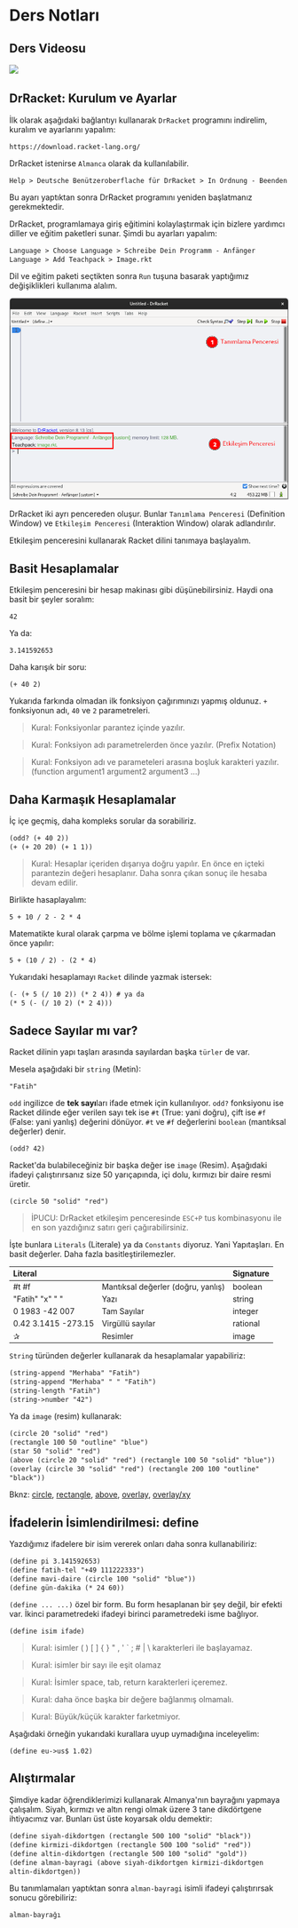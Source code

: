 # Ders Notları

## Ders Videosu

<a href="https://www.youtube.com/watch?v=NsfSTQ6MOtY" target="_blank"><img src="ders1.png"></a>

## DrRacket: Kurulum ve Ayarlar

İlk olarak aşağıdaki bağlantıyı kullanarak `DrRacket` programını indirelim, kuralım ve ayarlarını yapalım:

```
https://download.racket-lang.org/
```

DrRacket istenirse `Almanca` olarak da kullanılabilir.

```
Help > Deutsche Benützeroberflache für DrRacket > In Ordnung - Beenden
```

Bu ayarı yaptıktan sonra DrRacket programını yeniden başlatmanız gerekmektedir.

DrRacket, programlamaya giriş eğitimini kolaylaştırmak için bizlere yardımcı diller ve eğitim paketleri sunar. Şimdi bu ayarları yapalım:

```
Language > Choose Language > Schreibe Dein Programm - Anfänger
Language > Add Teachpack > Image.rkt
```

Dil ve eğitim paketi seçtikten sonra `Run` tuşuna basarak yaptığımız değişiklikleri kullanıma alalım.

![Dil ve Eğitim Paketi Ayarları](drracket_lang_teachpack.png) 

DrRacket iki ayrı pencereden oluşur. Bunlar `Tanımlama Penceresi` (Definition Window) ve `Etkileşim Penceresi` (Interaktion Window) olarak adlandırılır.

Etkileşim penceresini kullanarak Racket dilini tanımaya başlayalım.

## Basit Hesaplamalar

Etkileşim penceresini bir hesap makinası gibi düşünebilirsiniz. Haydi ona basit bir şeyler soralım:

```racket
42
```

Ya da:

```racket
3.141592653
```

Daha karışık bir soru:

```racket
(+ 40 2)
```

Yukarıda farkında olmadan ilk fonksiyon çağırımınızı yapmış oldunuz. `+` fonksiyonun adı, `40` ve `2` parametreleri.

> Kural:
> Fonksiyonlar parantez içinde yazılır.

> Kural:
> Fonksiyon adı parametrelerden önce yazılır. (Prefix Notation)

> Kural:
> Fonksiyon adı ve parameteleri arasına boşluk karakteri yazılır.
> (function argument1 argument2 argument3 ...)

[//]: # (TODO: Expression [Ausdruck] vs Evalüation [Auswertung])

## Daha Karmaşık Hesaplamalar

İç içe geçmiş, daha kompleks sorular da sorabiliriz.

```racket
(odd? (+ 40 2))
(+ (+ 20 20) (+ 1 1))
```

> Kural:
> Hesaplar içeriden dışarıya doğru yapılır. En önce en içteki parantezin değeri hesaplanır. Daha sonra çıkan sonuç ile hesaba devam edilir.

Birlikte hasaplayalım:

```racket
5 + 10 / 2 - 2 * 4
```

Matematikte kural olarak çarpma ve bölme işlemi toplama ve çıkarmadan önce yapılır:

```racket
5 + (10 / 2) - (2 * 4)
```

Yukarıdaki hesaplamayı `Racket` dilinde yazmak istersek:

```racket
(- (+ 5 (/ 10 2)) (* 2 4)) # ya da
(* 5 (- (/ 10 2) (* 2 4)))
```

## Sadece Sayılar mı var?

Racket dilinin yapı taşları arasında sayılardan başka `türler` de var. 

Mesela aşağıdaki bir `string` (Metin):

```racket
"Fatih"
```

`odd` ingilizce de **tek sayı**ları ifade etmek için kullanılıyor. `odd?` fonksiyonu ise Racket dilinde eğer verilen sayı tek ise `#t` (True: yani doğru), çift ise `#f` (False: yani yanlış) değerini dönüyor. `#t` ve `#f` değerlerini `boolean` (mantıksal değerler) denir.

```racket
(odd? 42)
```

Racket'da bulabileceğiniz bir başka değer ise `image` (Resim). Aşağıdaki ifadeyi çalıştırırsanız size 50 yarıçapında, içi dolu, kırmızı bir daire resmi üretir.

```racket
(circle 50 "solid" "red")
```

> İPUCU: DrRacket etkileşim penceresinde `ESC+P` tus kombinasyonu ile en son yazdığınız satırı geri çağırabilirsiniz.

İşte bunlara `Literals` (Literale) ya da `Constants` diyoruz. Yani Yapıtaşları. En basit değerler. Daha fazla basitleştirilemezler.

| Literal |  | Signature |
|:---|---|---|
| #t #f | Mantıksal değerler (doğru, yanlış) | boolean |
| "Fatih" "x" " " | Yazı | string |
| 0 1983 -42 007 | Tam Sayılar | integer | 
| 0.42 3.1415 -273.15 | Virgüllü sayılar | rational |
| &#x2730; | Resimler | image |


`String` türünden değerler kullanarak da hesaplamalar yapabiliriz:

```racket
(string-append "Merhaba" "Fatih")
(string-append "Merhaba" " " "Fatih")
(string-length "Fatih")
(string->number "42")
```

Ya da `image` (resim) kullanarak:

```racket
(circle 20 "solid" "red")
(rectangle 100 50 "outline" "blue")
(star 50 "solid" "red")
(above (circle 20 "solid" "red") (rectangle 100 50 "solid" "blue"))
(overlay (circle 30 "solid" "red") (rectangle 200 100 "outline" "black"))
```

Bknz: [circle](../misc/documentation.md#circle), [rectangle](../misc/documentation.md#rectangle), [above](../misc/documentation.md#above), [overlay](../misc/documentation.md#overlay), [overlay/xy](../misc/documentation.md#overlayxy)

## İfadelerin İsimlendirilmesi: define

Yazdığımız ifadelere bir isim vererek onları daha sonra kullanabiliriz:

```racket
(define pi 3.141592653)
(define fatih-tel "+49 111222333")
(define mavi-daire (circle 100 "solid" "blue"))
(define gün-dakika (* 24 60))
```

`(define ... ...)` özel bir form. Bu form hesaplanan bir şey değil, bir efekti var. İkinci parametredeki ifadeyi birinci parametredeki isme bağlıyor.

```racket
(define isim ifade)
```

> Kural:
> isimler ( ) [ ] { } " , ' ` ; # | \ karakterleri ile başlayamaz.

> Kural: 
> isimler bir sayı ile eşit olamaz

> Kural:
> İsimler space, tab, return karakterleri içeremez.

> Kural:
> daha önce başka bir değere bağlanmış olmamalı.

> Kural: Büyük/küçük karakter farketmiyor.

Aşağıdaki örneğin yukarıdaki kurallara uyup uymadığına inceleyelim:

```racket
(define eu->us$ 1.02)
```

## Alıştırmalar

Şimdiye kadar öğrendiklerimizi kullanarak Almanya'nın bayrağını yapmaya çalışalım. Siyah, kırmızı ve altın rengi olmak üzere 3 tane dikdörtgene ihtiyacımız var. Bunları üst üste koyarsak oldu demektir:

```racket
(define siyah-dikdortgen (rectangle 500 100 "solid" "black"))
(define kirmizi-dikdortgen (rectangle 500 100 "solid" "red"))
(define altin-dikdortgen (rectangle 500 100 "solid" "gold"))
(define alman-bayragi (above siyah-dikdortgen kirmizi-dikdortgen altin-dikdortgen))
```

Bu tanımlamaları yaptıktan sonra `alman-bayragi` isimli ifadeyi çalıştırırsak sonucu görebiliriz:

```racket
alman-bayrağı
```
